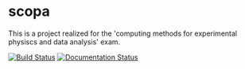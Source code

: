 # scopa
This is a project realized for the 'computing methods for experimental physiscs and
data analysis' exam.

[![Build Status](https://travis-ci.com/andreorto98/scopa.svg?branch=main)](https://travis-ci.com/andreorto98/scopa)
[![Documentation Status](https://readthedocs.org/projects/scopa/badge/?version=latest)](https://scopa.readthedocs.io/en/latest/?badge=latest)

